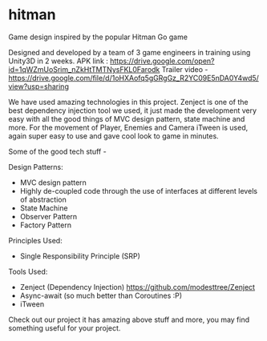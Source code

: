 # hitman
Game design inspired by the popular Hitman Go game

Designed and developed by a team of 3 game engineers in training using Unity3D in 2 weeks. 
APK link : https://drive.google.com/open?id=1qWZmUoSrim_nZkHtTMTNysFKL0Farodk
Trailer video - https://drive.google.com/file/d/1oHXAofq5gGRgGz_R2YC09E5nDA0Y4wd5/view?usp=sharing

We have used amazing technologies in this project. Zenject is one of the best dependency injection tool we used, it just made the development very easy with all the good things of MVC design pattern, state machine and more. For the movement of Player, Enemies and Camera iTween is used, again super easy to use and gave cool look to game in minutes.

Some of the good tech stuff -

Design Patterns:
* MVC design pattern
* Highly de-coupled code through the use of interfaces at different levels of abstraction
* State Machine
* Observer Pattern
* Factory Pattern

Principles Used:
* Single Responsibility Principle (SRP)

Tools Used:
* Zenject (Dependency Injection) https://github.com/modesttree/Zenject
* Async-await (so much better than Coroutines :P)
* iTween

Check out our project it has amazing above stuff and more, you may find something useful for your project.

